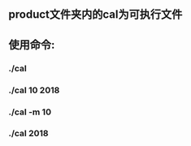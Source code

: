 ﻿## product文件夹内的cal为可执行文件
## 使用命令:
### ./cal

### ./cal 10 2018

### ./cal -m 10

### ./cal 2018



 
